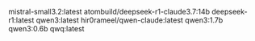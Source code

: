 mistral-small3.2:latest
atombuild/deepseek-r1-claude3.7:14b
deepseek-r1:latest
qwen3:latest
hir0rameel/qwen-claude:latest
qwen3:1.7b
qwen3:0.6b
qwq:latest